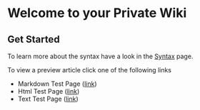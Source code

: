 ﻿# Welcome to your Private Wiki

## Get Started

To learn more about the syntax have a look in the [Syntax](:system:syntax) page.

To view a preview article click one of the following links
- Markdown Test Page ([link](:system:markdowntest))
- Html Test Page ([link](:system:htmltest))
- Text Test Page ([link](:system:texttest))